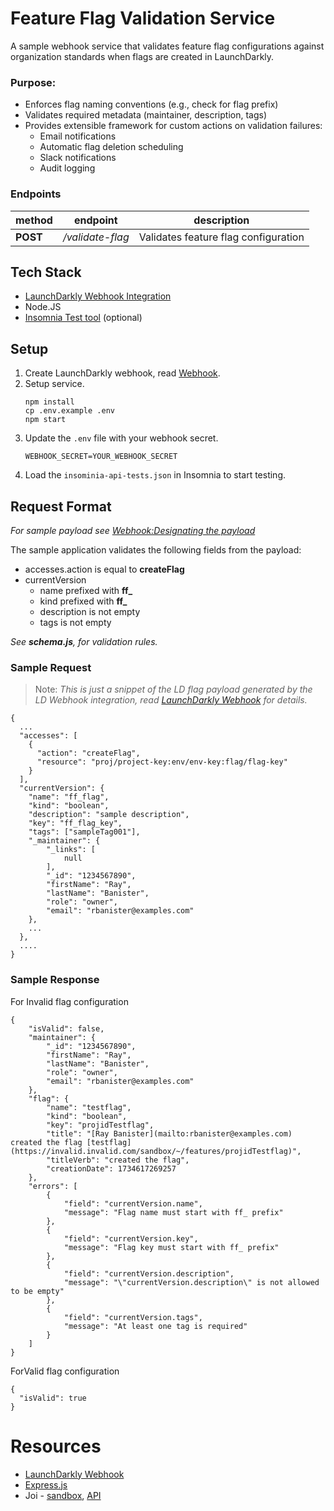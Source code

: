 
# Feature Flag Validation Service

A sample webhook service that validates feature flag configurations against organization standards when flags are created in LaunchDarkly. 

### Purpose:
* Enforces flag naming conventions (e.g., check for flag prefix)
* Validates required metadata (maintainer, description, tags)
* Provides extensible framework for custom actions on validation failures:
  * Email notifications
  * Automatic flag deletion scheduling
  * Slack notifications
  * Audit logging


### Endpoints
|method|endpoint|description|
|--|--|--|
|**POST**|*/validate-flag*|Validates feature flag configuration|


## Tech Stack
* [LaunchDarkly Webhook Integration](https://docs.launchdarkly.com/home/infrastructure/webhooks)
* Node.JS
* [Insomnia Test tool](https://insomnia.rest/) (optional)
  

## Setup
1. Create LaunchDarkly webhook, read [Webhook](https://docs.launchdarkly.com/home/infrastructure/webhooks).
2. Setup service.
	```
	npm install
	cp .env.example .env
	npm start
	```
3. Update the `.env` file with your webhook secret.
   ```
   WEBHOOK_SECRET=YOUR_WEBHOOK_SECRET
   ```
4. Load the `insominia-api-tests.json` in Insomnia to start testing.
   

## Request Format
*For sample payload see [Webhook:Designating the payload](https://apidocs.launchdarkly.com/tag/Webhooks#section/Designating-the-payload)*

The sample application validates the following fields from the payload:
- accesses.action  is equal to  **createFlag**
- currentVersion
  - name  prefixed with **ff_**
  - kind  prefixed with **ff_**
  - description is not empty
  - tags is not empty

*See **schema.js**, for validation rules.*

### Sample Request
>Note: *This is just a snippet of the LD flag payload generated by the LD Webhook integration, read [LaunchDarkly Webhook](https://apidocs.launchdarkly.com/tag/Webhooks) for details.*

```
{
  ...
  "accesses": [
    {
      "action": "createFlag",
      "resource": "proj/project-key:env/env-key:flag/flag-key"
    }
  ],
  "currentVersion": {
    "name": "ff_flag",
    "kind": "boolean",
    "description": "sample description",
    "key": "ff_flag_key",
    "tags": ["sampleTag001"],
	"_maintainer": {
		"_links": [
			null
		],
		"_id": "1234567890",
		"firstName": "Ray",
		"lastName": "Banister",
		"role": "owner",
		"email": "rbanister@examples.com"
	},
	...
  },
  ....
}
```


### Sample Response
For Invalid flag configuration
```
{
	"isValid": false,
	"maintainer": {
		"_id": "1234567890",
		"firstName": "Ray",
		"lastName": "Banister",
		"role": "owner",
		"email": "rbanister@examples.com"
	},
	"flag": {
		"name": "testflag",
		"kind": "boolean",
		"key": "projidTestflag",
		"title": "[Ray Banister](mailto:rbanister@examples.com) created the flag [testflag](https://invalid.invalid.com/sandbox/~/features/projidTestflag)",
		"titleVerb": "created the flag",
		"creationDate": 1734617269257
	},
	"errors": [
		{
			"field": "currentVersion.name",
			"message": "Flag name must start with ff_ prefix"
		},
		{
			"field": "currentVersion.key",
			"message": "Flag key must start with ff_ prefix"
		},
		{
			"field": "currentVersion.description",
			"message": "\"currentVersion.description\" is not allowed to be empty"
		},
		{
			"field": "currentVersion.tags",
			"message": "At least one tag is required"
		}
	]
}
```

ForValid flag configuration
```
{
  "isValid": true
}
```

# Resources
* [LaunchDarkly Webhook](https://apidocs.launchdarkly.com/tag/Webhooks)
* [Express.js](https://expressjs.com/en/5x/api.html)
* Joi - [sandbox](https://joi.dev/tester/), [API](https://joi.dev/api/?v=17.13.3)

